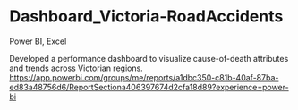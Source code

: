 # Dashboard_Victoria-RoadAccidents

Power BI, Excel


Developed a performance dashboard to visualize cause-of-death attributes and trends across Victorian regions. 
https://app.powerbi.com/groups/me/reports/a1dbc350-c81b-40af-87ba-ed83a48756d6/ReportSectiona406397674d2cfa18d89?experience=power-bi
